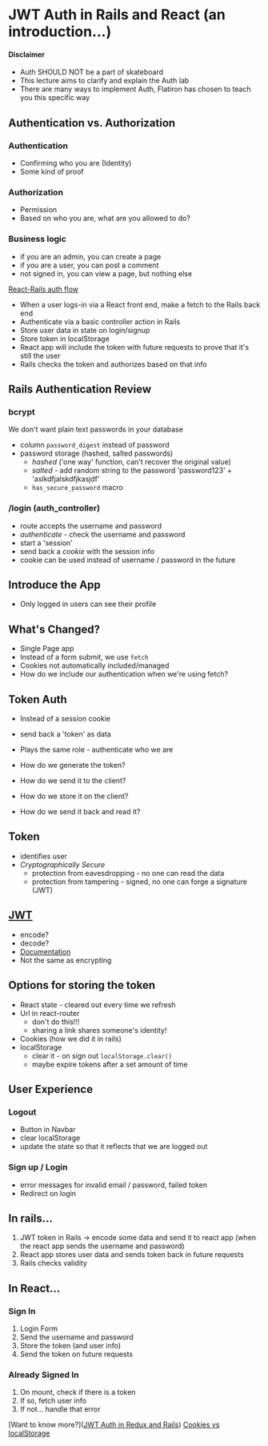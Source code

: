 # JWT Auth in Rails and React (an introduction...)

#### Disclaimer
 - Auth SHOULD NOT be a part of skateboard
 - This lecture aims to clarify and explain the Auth lab
 - There are many ways to implement Auth, Flatiron has chosen to teach you this specific way

## Authentication vs. Authorization

### Authentication
- Confirming who you are (Identity)
- Some kind of proof

### Authorization
- Permission
- Based on who you are, what are you allowed to do?

### Business logic
 - if you are an admin, you can create a page
 - if you are a user, you can post a comment
 - not signed in, you can view a page, but nothing else

[React-Rails auth flow](goo.gl/wamL2x)
- When a user logs-in via a React front end, make a fetch to the Rails back end
- Authenticate via a basic controller action in Rails
- Store user data in state on login/signup
- Store token in localStorage
- React app will include the token with future requests to prove that it's still the user
- Rails checks the token and authorizes based on that info



## Rails Authentication Review

### bcrypt
We don't want plain text passwords in your database
- column `password_digest` instead of password
- password storage (hashed, salted passwords)
  - _hashed_ ('one way' function, can't recover the original value)
  - _salted_ - add random string to the password 'password123' + 'aslkdfjalskdfjkasjdf'
  - `has_secure_password` macro

### /login (auth_controller)
- route accepts the username and password
- _authenticate_ - check the username and password
- start a 'session'
- send back a _cookie_ with the session info
- cookie can be used instead of username / password in the future


## Introduce the App
- Only logged in users can see their profile

## What's Changed?
- Single Page app
- Instead of a form submit, we use `fetch`
- Cookies not automatically included/managed
- How do we include our authentication when we're using fetch?

## Token Auth
- Instead of a session cookie
- send back a 'token' as data
- Plays the same role - authenticate who we are

- How do we generate the token?
- How do we send it to the client?
- How do we store it on the client?
- How do we send it back and read it?

## Token
- identifies user
- _Cryptographically Secure_
  - protection from eavesdropping - no one can read the data
  - protection from tampering - signed, no one can forge a signature (JWT)

## [JWT](https://jwt.io/)
 - encode?
 - decode?
 - [Documentation](https://github.com/jwt/ruby-jwt)
 - Not the same as encrypting

## Options for storing the token
  - React state - cleared out every time we refresh
  - Url in react-router
    - don't do this!!!
    - sharing a link shares someone's identity!
  - Cookies (how we did it in rails)
  - localStorage
      - clear it - on sign out `localStorage.clear()`
      - maybe expire tokens after a set amount of time


## User Experience

### Logout
- Button in Navbar
- clear localStorage
- update the state so that it reflects that we are logged out

### Sign up / Login
- error messages for invalid email / password, failed token
- Redirect on login

## In rails...
1. JWT token in Rails -> encode some data and send it to react app (when the react app sends the username and password)
2. React app stores user data and sends token back in future  requests
3. Rails checks validity

## In React...
### Sign In
1. Login Form
2. Send the username and password
3. Store the token (and user info)
4. Send the token on future requests

### Already Signed In
1. On mount, check if there is a token
2. If so, fetch user info
3. If not... handle that error


[Want to know more?]([JWT Auth in Redux and Rails](https://github.com/learn-co-curriculum/jwt-auth-rails))
[Cookies vs localStorage](https://stormpath.com/blog/where-to-store-your-jwts-cookies-vs-html5-web-storage)
